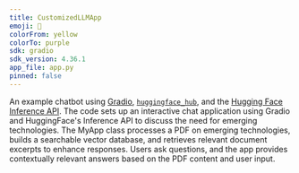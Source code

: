 ```yaml
---
title: CustomizedLLMApp
emoji: 💬
colorFrom: yellow
colorTo: purple
sdk: gradio
sdk_version: 4.36.1
app_file: app.py
pinned: false
---
```


An example chatbot using [Gradio](https://gradio.app), [`huggingface_hub`](https://huggingface.co/docs/huggingface_hub/v0.22.2/en/index), and the [Hugging Face Inference API](https://huggingface.co/docs/api-inference/index).
The code sets up an interactive chat application using Gradio and HuggingFace's Inference API to discuss the need for emerging technologies. The MyApp class processes a PDF on emerging technologies, builds a searchable vector database, and retrieves relevant document excerpts to enhance responses. Users ask questions, and the app provides contextually relevant answers based on the PDF content and user input.
